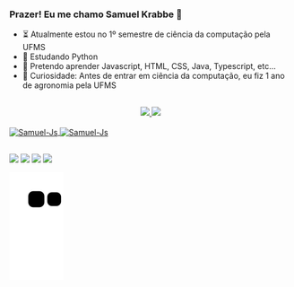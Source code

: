 ### Prazer! Eu me chamo Samuel Krabbe 👋

- ⏳ Atualmente estou no 1º semestre de ciência da computação pela UFMS
- 🎈 Estudando Python
- 📌 Pretendo aprender Javascript, HTML, CSS, Java, Typescript, etc...
- 👀 Curiosidade: Antes de entrar em ciência da computação, eu fiz 1 ano de agronomia pela UFMS 

##

<div align="center">
  <a href="https://github.com/SamuelKrabbe">
  <div>
    <img height="180em" src="https://github-readme-stats.vercel.app/api?username=SamuelKrabbe&show_icons=true&theme=vue-dark&include_all_commits=true&count_private=true"/>
    <img height="180em" src="https://github-readme-stats.vercel.app/api/top-langs/?username=SamuelKrabbe&layout=compact&langs_count=7&theme=vue-dark"/>
  </div>
</div>
<div style="display: inline_block"><br>
  <img align="center" alt="Samuel-Js" height="30" width="40" src="https://cdn.jsdelivr.net/gh/devicons/devicon/icons/python/python-original.svg" />
  <img align="center" alt="Samuel-Js" height="30" width="40" src="https://cdn.jsdelivr.net/gh/devicons/devicon/icons/html5/html5-original.svg" />
</div>

##

<div> 
  <a href="https://www.instagram.com/samuelkrabbe.de/" target="_blank"><img src="https://img.shields.io/badge/-Instagram-%23E4405F?style=for-the-badge&logo=instagram&logoColor=white" target="_blank"></a>
  <a href="https://wa.me/67996868355" target="_blank"><img src="https://img.shields.io/badge/WhatsApp-25D366?style=for-the-badge&logo=whatsapp&logoColor=white" target="_blank"></a>
  <a href = "mailto:samueldok94@gmail.com"><img src="https://img.shields.io/badge/-Gmail-%23333?style=for-the-badge&logo=gmail&logoColor=white" target="_blank"></a>
  <a href="https://www.linkedin.com/in/samuel-krabbe-b7475a183/" target="_blank"><img src="https://img.shields.io/badge/-LinkedIn-%230077B5?style=for-the-badge&logo=linkedin&logoColor=white" target="_blank"></a> 
  
  ![Snake animation](https://github.com/SamuelKrabbe/SamuelKrabbe/blob/output/github-contribution-grid-snake.svg)
  
</div>


  
